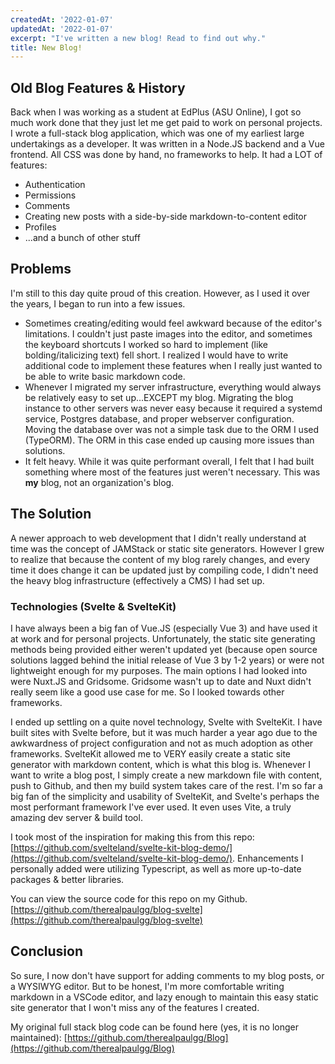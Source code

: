 ```yaml
---
createdAt: '2022-01-07'
updatedAt: '2022-01-07'
excerpt: "I've written a new blog! Read to find out why."
title: New Blog!
---
```


## Old Blog Features & History

Back when I was working as a student at EdPlus (ASU Online), I got so much work done that they just let me get paid to work on personal projects. I wrote a full-stack blog application, which was one of my earliest large undertakings as a developer. It was written in a Node.JS backend and a Vue frontend. All CSS was done by hand, no frameworks to help. It had a LOT of features:

- Authentication
- Permissions
- Comments
- Creating new posts with a side-by-side markdown-to-content editor
- Profiles
- ...and a bunch of other stuff

## Problems

I'm still to this day quite proud of this creation. However, as I used it over the years, I began to run into a few issues. 

- Sometimes creating/editing would feel awkward because of the editor's limitations. I couldn't just paste images into the editor, and sometimes the keyboard shortcuts I worked so hard to implement (like bolding/italicizing text) fell short. I realized I would have to write additional code to implement these features when I really just wanted to be able to write basic markdown code.
- Whenever I migrated my server infrastructure, everything would always be relatively easy to set up...EXCEPT my blog. Migrating the blog instance to other servers was never easy because it required a systemd service, Postgres database, and proper webserver configuration. Moving the database over was not a simple task due to the ORM I used (TypeORM). The ORM in this case ended up causing more issues than solutions.
- It felt heavy. While it was quite performant overall, I felt that I had built something where most of the features just weren't necessary. This was __my__ blog, not an organization's blog.

## The Solution

A newer approach to web development that I didn't really understand at time was the concept of JAMStack or static site generators. However I grew to realize that because the content of my blog rarely changes, and every time it does change it can be updated just by compiling code, I didn't need the heavy blog infrastructure (effectively a CMS) I had set up.

### Technologies (Svelte & SvelteKit)

I have always been a big fan of Vue.JS (especially Vue 3) and have used it at work and for personal projects. Unfortunately, the static site generating methods being provided either weren't updated yet (because open source solutions lagged behind the initial release of Vue 3 by 1-2 years) or were not lightweight enough for my purposes. The main options I had looked into were Nuxt.JS and Gridsome. Gridsome wasn't up to date and Nuxt didn't really seem like a good use case for me. So I looked towards other frameworks.

I ended up settling on a quite novel technology, Svelte with SvelteKit. I have built sites with Svelte before, but it was much harder a year ago due to the awkwardness of project configuration and not as much adoption as other frameworks. SvelteKit allowed me to VERY easily create a static site generator with markdown content, which is what this blog is. Whenever I want to write a blog post, I simply create a new markdown file with content, push to Github, and then my build system takes care of the rest. I'm so far a big fan of the simplicity and usability of SvelteKit, and Svelte's perhaps the most performant framework I've ever used. It even uses Vite, a truly amazing dev server & build tool.

I took most of the inspiration for making this from this repo: [https://github.com/svelteland/svelte-kit-blog-demo/](https://github.com/svelteland/svelte-kit-blog-demo/). Enhancements I personally added were utilizing Typescript, as well as more up-to-date packages & better libraries.

You can view the source code for this repo on my Github. [https://github.com/therealpaulgg/blog-svelte](https://github.com/therealpaulgg/blog-svelte)

## Conclusion

So sure, I now don't have support for adding comments to my blog posts, or a WYSIWYG editor. But to be honest, I'm more comfortable writing markdown in a VSCode editor, and lazy enough to maintain this easy static site generator that I won't miss any of the features I created.

My original full stack blog code can be found here (yes, it is no longer maintained): [https://github.com/therealpaulgg/Blog](https://github.com/therealpaulgg/Blog)